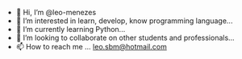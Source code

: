 - 👋 Hi, I’m @leo-menezes
- 👀 I’m interested in learn, develop, know programming language...
- 🌱 I’m currently learning Python...
- 💞️ I’m looking to collaborate on other students and professionals...
- 📫 How to reach me ... leo.sbm@hotmail.com

<!---
leo-menezes/leo-menezes is a ✨ special ✨ repository because its `README.md` (this file) appears on your GitHub profile.
You can click the Preview link to take a look at your changes.
--->
